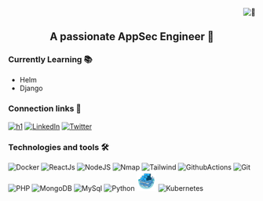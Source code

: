 
<p align="right"> <img src="https://komarev.com/ghpvc/?username=mahmoud0x00&label=%F0%9F%91%80&color=007500" alt="👀" /> </p>
<h2 align="center">A passionate AppSec Engineer 🥷</h2>

### Currently Learning 📚
- Helm
- Django

### Connection links 🔗
<p align="left">
    <a href='https://hackerone.com/mahmoud0x00' target='blank'><img align='center' src='https://www.vectorlogo.zone/logos/hackerone/hackerone-icon.svg' alt='h1' target='_blank' height='30' width='40' /></a>
<a href='https://www.linkedin.com/in/mahmoud0x00/' target='blank'><img align='center' src='https://www.vectorlogo.zone/logos/linkedin/linkedin-tile.svg' alt='LinkedIn' target='_blank' height='30' width='40' /></a>
<a href='https://twitter.com/Mahmoud0x00' target='blank'><img align='center' src='https://www.vectorlogo.zone/logos/twitter/twitter-tile.svg' alt='Twitter' target='_blank' height='30' width='40' /></a>
</p>

### Technologies and tools 🛠
<img src='https://www.vectorlogo.zone/logos/docker/docker-tile.svg' alt='Docker' width='40' height='40'/> <img src='https://www.vectorlogo.zone/logos/reactjs/reactjs-icon.svg' alt='ReactJs' width='40' height='40'/> <img src='https://www.vectorlogo.zone/logos/nodejs/nodejs-icon.svg' alt='NodeJS' width='40' height='40'/> <img src='https://nmap.org/images/nmap-project-logo.svg' alt='Nmap' width='40' height='40'/> <img src='https://www.vectorlogo.zone/logos/tailwindcss/tailwindcss-icon.svg' alt='Tailwind' width='40' height='40'/> <img src='https://avatars.githubusercontent.com/u/44036562?s=200&v=4' alt='GithubActions' width='40' height='40'/> <img src='https://www.vectorlogo.zone/logos/git-scm/git-scm-icon.svg' alt='Git' width='40' height='40'/> <img src='https://www.vectorlogo.zone/logos/php/php-icon.svg' alt='PHP' width='40' height='40'/> <img src='https://www.vectorlogo.zone/logos/mongodb/mongodb-icon.svg' alt='MongoDB' width='40' height='40'/> <img src='https://www.vectorlogo.zone/logos/mysql/mysql-icon.svg' alt='MySql' width='40' height='40'/> <img src='https://www.vectorlogo.zone/logos/python/python-icon.svg' alt='Python' width='40' height='40'/> <img src='https://raw.githubusercontent.com/docker-library/docs/471fa6e4cb58062ccbf91afc111980f9c7004981/swarm/logo.png' alt='DockerSwarm' width='40' height='40'/> <img src='https://www.vectorlogo.zone/logos/kubernetes/kubernetes-icon.svg' alt='Kubernetes' width='40' height='40'/>
